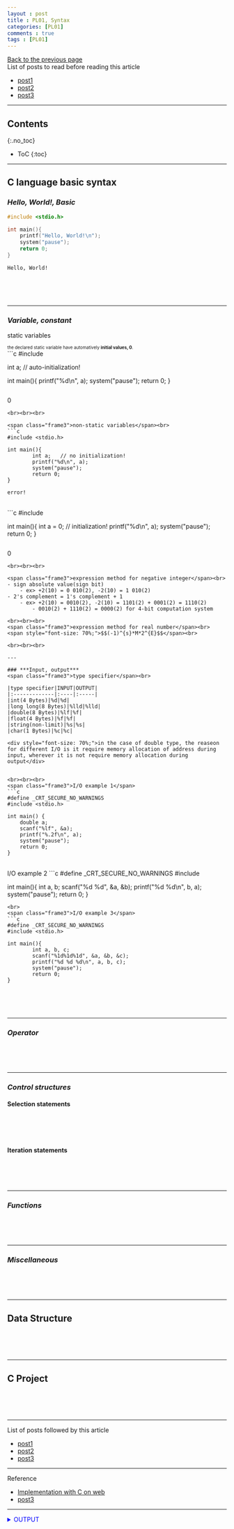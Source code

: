 ```yaml
---
layout : post
title : PL01, Syntax
categories: [PL01]
comments : true
tags : [PL01]
---
```

[Back to the previous page](https://userdyk-github.github.io/Study.html) <br>
List of posts to read before reading this article
- <a href='https://userdyk-github.github.io/'>post1</a>
- <a href='https://userdyk-github.github.io/'>post2</a>
- <a href='https://userdyk-github.github.io/'>post3</a>

---

## Contents
{:.no_toc}

* ToC
{:toc}

<hr class="division1">

## **C language basic syntax**

### ***Hello, World!, Basic***

```c
#include <stdio.h>

int main(){
    printf("Hello, World!\n");
    system("pause");
    return 0;
}
```
```
Hello, World!
```
<br><br><br>

---

### ***Variable, constant***

<span class="frame3">static variables</span><br>
<div style="font-size: 70%;">the declared static variable have automatively <b>initial values, 0</b>.</div>
```c
#include <stdio.h>

int a;   // auto-initialization!

int main(){
        printf("%d\n", a);
        system("pause");
        return 0;
}
```
```
0
```
<br><br><br>

<span class="frame3">non-static variables</span><br>
```c
#include <stdio.h>

int main(){
        int a;   // no initialization!
        printf("%d\n", a);
        system("pause");
        return 0;
}
```
```
error!
```
<br>
```c
#include <stdio.h>

int main(){
        int a = 0;   // initialization!
        printf("%d\n", a);
        system("pause");
        return 0;
}
```
```
0
```
<br><br><br>

<span class="frame3">expression method for negative integer</span><br>
- sign absolute value(sign bit)
    - ex> +2(10) = 0 010(2), -2(10) = 1 010(2)
- 2's complement = 1's complement + 1
    - ex> +2(10) = 0010(2), -2(10) = 1101(2) + 0001(2) = 1110(2)
        - 0010(2) + 1110(2) = 0000(2) for 4-bit computation system

<br><br><br>
<span class="frame3">expression method for real number</span><br>
<span style="font-size: 70%;">$$(-1)^{s}*M*2^{E}$$</span><br>

<br><br><br>

---

### ***Input, output***
<span class="frame3">type specifier</span><br>

|type specifier|INPUT|OUTPUT|
|:-------------|:----|:-----|
|int(4 Bytes)|%d|%d|
|long long(8 Bytes)|%lld|%lld|
|double(8 Bytes)|%lf|%f|
|float(4 Bytes)|%f|%f|
|string(non-limit)|%s|%s|
|char(1 Bytes)|%c|%c|

<div style="font-size: 70%;">in the case of double type, the reaseon for different I/O is it require memory allocation of address during input, wherever it is not require memory allocation during output</div>


<br><br><br>
<span class="frame3">I/O example 1</span>
```c
#define _CRT_SECURE_NO_WARNINGS
#include <stdio.h>

int main() {
	double a;
	scanf("%lf", &a);
	printf("%.2f\n", a);
	system("pause");
    return 0;
}
```
<br>
<span class="frame3">I/O example 2</span>
```c
#define _CRT_SECURE_NO_WARNINGS
#include <stdio.h>

int main(){
        int a, b;
        scanf("%d %d", &a, &b);
        printf("%d %d\n", b, a);
        system("pause");
        return 0;
}
```
<br>
<span class="frame3">I/O example 3</span>
```c
#define _CRT_SECURE_NO_WARNINGS
#include <stdio.h>

int main(){
        int a, b, c;
        scanf("%1d%1d%1d", &a, &b, &c);
        printf("%d %d %d\n", a, b, c);
        system("pause");
        return 0;
}
```


<br><br><br>

---

### ***Operator***

<br><br><br>

---

### ***Control structures***

#### Selection statements

<br><br><br>

#### Iteration statements

<br><br><br>

---


### ***Functions***

<br><br><br>

---

### ***Miscellaneous***


<br><br><br>
<hr class="division2">

## **Data Structure**

<br><br><br>
<hr class="division2">

## **C Project**

<br><br><br>
<hr class="division1">

List of posts followed by this article
- [post1](https://userdyk-github.github.io/)
- <a href='https://userdyk-github.github.io/'>post2</a>
- <a href='https://userdyk-github.github.io/'>post3</a>

---

Reference
- <a href='https://repl.it/languages/c' target="_blank">Implementation with C on web</a>
- <a href='https://userdyk-github.github.io/'>post3</a>

---

<details markdown="1">
<summary class='jb-small' style="color:blue">OUTPUT</summary>
<hr class='division3'>
    <details markdown="1">
    <summary class='jb-small' style="color:red">OUTPUT</summary>
    <hr class='division3_1'>
    <hr class='division3_1'>
    </details>
<hr class='division3'>
</details>


